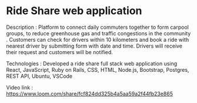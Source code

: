 # Ride Share web application

Description    :  Platform to connect daily commuters together to form carpool groups, to reduce greenhouse gas and traffic congestions in the community .
                  Customers can check for drivers within 10 kilometers and book a ride with nearest driver by submitting form with date and time. Drivers will 
                  receive their request and customers will be notified.
               
Technologies  :  Developed a ride share full stack web application using React, JavaScript, Ruby on Rails, CSS, HTML, Node.js, Bootstrap, Postgres, REST API, Ubuntu, VSCode
              
 Video link   :   https://www.loom.com/share/fcf824dd325b4a5aa59a2f44fb23e865         

